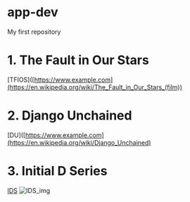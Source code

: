# app-dev
My first repository

# 1. The Fault in Our Stars
[TFIOS]([https://www.example.com](https://en.wikipedia.org/wiki/The_Fault_in_Our_Stars_(film))

# 2. Django Unchained
[DU]([https://www.example.com](https://en.wikipedia.org/wiki/Django_Unchained)

# 3. Initial D Series
[IDS](https://en.wikipedia.org/wiki/Initial_D)
![IDS_img](https://github.com/MarcAgodonski/app-dev/assets/151895615/b69ed58f-d38a-4b47-8c13-9b2e612b5d1e)
